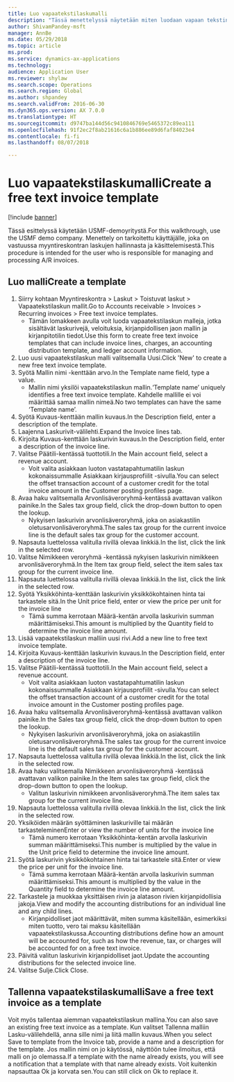 ```yaml
--- 
title: Luo vapaatekstilaskumalli
description: "Tässä menettelyssä näytetään miten luodaan vapaan tekstin laskumalli."
author: ShivamPandey-msft
manager: AnnBe
ms.date: 05/29/2018
ms.topic: article
ms.prod: 
ms.service: dynamics-ax-applications
ms.technology: 
audience: Application User
ms.reviewer: shylaw
ms.search.scope: Operations
ms.search.region: Global
ms.author: shpandey
ms.search.validFrom: 2016-06-30
ms.dyn365.ops.version: AX 7.0.0
ms.translationtype: HT
ms.sourcegitcommit: d9747ba144d56c9410846769e5465372c89ea111
ms.openlocfilehash: 91f2ec2f8ab21616c6a1b886ee89d6faf84023e4
ms.contentlocale: fi-fi
ms.lasthandoff: 08/07/2018

---
```

# <a name="create-a-free-text-invoice-template"></a><span data-ttu-id="516a0-103">Luo vapaatekstilaskumalli</span><span class="sxs-lookup"><span data-stu-id="516a0-103">Create a free text invoice template</span></span>

[!include [banner](../includes/banner.md)]

<span data-ttu-id="516a0-104">Tässä esittelyssä käytetään USMF-demoyritystä.</span><span class="sxs-lookup"><span data-stu-id="516a0-104">For this walkthrough, use the USMF demo company.</span></span> <span data-ttu-id="516a0-105">Menettely on tarkoitettu käyttäjälle, joka on vastuussa myyntireskontran laskujen hallinnasta ja käsittelemisestä.</span><span class="sxs-lookup"><span data-stu-id="516a0-105">This procedure is intended for the user who is responsible for managing and processing A/R invoices.</span></span>

## <a name="create-a-template"></a><span data-ttu-id="516a0-106">Luo malli</span><span class="sxs-lookup"><span data-stu-id="516a0-106">Create a template</span></span>

1. <span data-ttu-id="516a0-107">Siirry kohtaan Myyntireskontra > Laskut > Toistuvat laskut > Vapaatekstilaskun mallit.</span><span class="sxs-lookup"><span data-stu-id="516a0-107">Go to Accounts receivable > Invoices > Recurring invoices > Free text invoice templates.</span></span>
    * <span data-ttu-id="516a0-108">Tämän lomakkeen avulla voit luoda vapaatekstilaskun malleja, jotka sisältävät laskurivejä, veloituksia, kirjanpidollisen jaon mallin ja kirjanpitotilin tiedot.</span><span class="sxs-lookup"><span data-stu-id="516a0-108">Use this form to create free text invoice templates that can include invoice lines, charges, an accounting distribution template, and ledger account information.</span></span>  
2. <span data-ttu-id="516a0-109">Luo uusi vapaatekstilaskun malli valitsemalla Uusi.</span><span class="sxs-lookup"><span data-stu-id="516a0-109">Click 'New' to create a new free text invoice template.</span></span>
3. <span data-ttu-id="516a0-110">Syötä Mallin nimi -kenttään arvo.</span><span class="sxs-lookup"><span data-stu-id="516a0-110">In the Template name field, type a value.</span></span>
    * <span data-ttu-id="516a0-111">Mallin nimi yksilöi vapaatekstilaskun mallin.</span><span class="sxs-lookup"><span data-stu-id="516a0-111">‘Template name’ uniquely identifies a free text invoice template.</span></span> <span data-ttu-id="516a0-112">Kahdelle mallille ei voi määrittää samaa mallin nimeä.</span><span class="sxs-lookup"><span data-stu-id="516a0-112">No two templates can have the same ‘Template name’.</span></span>  
4. <span data-ttu-id="516a0-113">Syötä Kuvaus-kenttään mallin kuvaus.</span><span class="sxs-lookup"><span data-stu-id="516a0-113">In the Description field, enter a description of the template.</span></span>
5. <span data-ttu-id="516a0-114">Laajenna Laskurivit-välilehti.</span><span class="sxs-lookup"><span data-stu-id="516a0-114">Expand the Invoice lines tab.</span></span>
6. <span data-ttu-id="516a0-115">Kirjoita Kuvaus-kenttään laskurivin kuvaus.</span><span class="sxs-lookup"><span data-stu-id="516a0-115">In the Description field, enter a description of the invoice line.</span></span>
7. <span data-ttu-id="516a0-116">Valitse Päätili-kentässä tuottotili.</span><span class="sxs-lookup"><span data-stu-id="516a0-116">In the Main account field, select a revenue account.</span></span>
    * <span data-ttu-id="516a0-117">Voit valita asiakkaan luoton vastatapahtumatilin laskun kokonaissummalle Asiakkaan kirjausprofiilit -sivulla.</span><span class="sxs-lookup"><span data-stu-id="516a0-117">You can select the offset transaction account of a customer credit for the total invoice amount in the Customer posting profiles page.</span></span>  
8. <span data-ttu-id="516a0-118">Avaa haku valitsemalla Arvonlisäveroryhmä-kentässä avattavan valikon painike.</span><span class="sxs-lookup"><span data-stu-id="516a0-118">In the Sales tax group field, click the drop-down button to open the lookup.</span></span>
    * <span data-ttu-id="516a0-119">Nykyisen laskurivin arvonlisäveroryhmä, joka on asiakastilin oletusarvonlisäveroryhmä.</span><span class="sxs-lookup"><span data-stu-id="516a0-119">The sales tax group for the current invoice line is the default sales tax group for the customer account.</span></span>  
9. <span data-ttu-id="516a0-120">Napsauta luettelossa valitulla rivillä olevaa linkkiä.</span><span class="sxs-lookup"><span data-stu-id="516a0-120">In the list, click the link in the selected row.</span></span>
10. <span data-ttu-id="516a0-121">Valitse Nimikkeen veroryhmä -kentässä nykyisen laskurivin nimikkeen arvonlisäveroryhmä.</span><span class="sxs-lookup"><span data-stu-id="516a0-121">In the Item tax group field, select the item sales tax group for the current invoice line.</span></span>
11. <span data-ttu-id="516a0-122">Napsauta luettelossa valitulla rivillä olevaa linkkiä.</span><span class="sxs-lookup"><span data-stu-id="516a0-122">In the list, click the link in the selected row.</span></span>
12. <span data-ttu-id="516a0-123">Syötä Yksikköhinta-kenttään laskurivin yksikkökohtainen hinta tai tarkastele sitä.</span><span class="sxs-lookup"><span data-stu-id="516a0-123">In the Unit price field, enter or view the price per unit for the invoice line</span></span>
    * <span data-ttu-id="516a0-124">Tämä summa kerrotaan Määrä-kentän arvolla laskurivin summan määrittämiseksi.</span><span class="sxs-lookup"><span data-stu-id="516a0-124">This amount is multiplied by the Quantity field to determine the invoice line amount.</span></span>  
13. <span data-ttu-id="516a0-125">Lisää vapaatekstilaskun malliin uusi rivi.</span><span class="sxs-lookup"><span data-stu-id="516a0-125">Add a new line to free text invoice template.</span></span>
14. <span data-ttu-id="516a0-126">Kirjoita Kuvaus-kenttään laskurivin kuvaus.</span><span class="sxs-lookup"><span data-stu-id="516a0-126">In the Description field, enter a description of the invoice line.</span></span>
15. <span data-ttu-id="516a0-127">Valitse Päätili-kentässä tuottotili.</span><span class="sxs-lookup"><span data-stu-id="516a0-127">In the Main account field, select a revenue account.</span></span>
    * <span data-ttu-id="516a0-128">Voit valita asiakkaan luoton vastatapahtumatilin laskun kokonaissummalle Asiakkaan kirjausprofiilit -sivulla.</span><span class="sxs-lookup"><span data-stu-id="516a0-128">You can select the offset transaction account of a customer credit for the total invoice amount in the Customer posting profiles page.</span></span>  
16. <span data-ttu-id="516a0-129">Avaa haku valitsemalla Arvonlisäveroryhmä-kentässä avattavan valikon painike.</span><span class="sxs-lookup"><span data-stu-id="516a0-129">In the Sales tax group field, click the drop-down button to open the lookup.</span></span>
    * <span data-ttu-id="516a0-130">Nykyisen laskurivin arvonlisäveroryhmä, joka on asiakastilin oletusarvonlisäveroryhmä.</span><span class="sxs-lookup"><span data-stu-id="516a0-130">The sales tax group for the current invoice line is the default sales tax group for the customer account.</span></span>  
17. <span data-ttu-id="516a0-131">Napsauta luettelossa valitulla rivillä olevaa linkkiä.</span><span class="sxs-lookup"><span data-stu-id="516a0-131">In the list, click the link in the selected row.</span></span>
18. <span data-ttu-id="516a0-132">Avaa haku valitsemalla Nimikkeen arvonlisäveroryhmä -kentässä avattavan valikon painike.</span><span class="sxs-lookup"><span data-stu-id="516a0-132">In the Item sales tax group field, click the drop-down button to open the lookup.</span></span>
    * <span data-ttu-id="516a0-133">Valitun laskurivin nimikkeen arvonlisäveroryhmä.</span><span class="sxs-lookup"><span data-stu-id="516a0-133">The item sales tax group for the current invoice line.</span></span>  
19. <span data-ttu-id="516a0-134">Napsauta luettelossa valitulla rivillä olevaa linkkiä.</span><span class="sxs-lookup"><span data-stu-id="516a0-134">In the list, click the link in the selected row.</span></span>
20. <span data-ttu-id="516a0-135">Yksiköiden määrän syöttäminen laskuriville tai määrän tarkasteleminen</span><span class="sxs-lookup"><span data-stu-id="516a0-135">Enter or view the number of units for the invoice line</span></span>
    * <span data-ttu-id="516a0-136">Tämä numero kerrotaan Yksikköhinta-kentän arvolla laskurivin summan määrittämiseksi.</span><span class="sxs-lookup"><span data-stu-id="516a0-136">This number is multiplied by the value in the Unit price field to determine the invoice line amount.</span></span>  
21. <span data-ttu-id="516a0-137">Syötä laskurivin yksikkökohtainen hinta tai tarkastele sitä.</span><span class="sxs-lookup"><span data-stu-id="516a0-137">Enter or view the price per unit for the invoice line.</span></span> 
    * <span data-ttu-id="516a0-138">Tämä summa kerrotaan Määrä-kentän arvolla laskurivin summan määrittämiseksi.</span><span class="sxs-lookup"><span data-stu-id="516a0-138">This amount is multiplied by the value in the Quantity field to determine the invoice line amount.</span></span>  
22. <span data-ttu-id="516a0-139">Tarkastele ja muokkaa yksittäisen rivin ja alatason rivien kirjanpidollisia jakoja.</span><span class="sxs-lookup"><span data-stu-id="516a0-139">View and modify the accounting distributions for an individual line and any child lines.</span></span>
    * <span data-ttu-id="516a0-140">Kirjanpidolliset jaot määrittävät, miten summa käsitellään, esimerkiksi miten tuotto, vero tai maksu käsitellään vapaatekstilaskussa.</span><span class="sxs-lookup"><span data-stu-id="516a0-140">Accounting distributions define how an amount will be accounted for, such as how the revenue, tax, or charges will be accounted for on a free text invoice.</span></span>  
23. <span data-ttu-id="516a0-141">Päivitä valitun laskurivin kirjanpidolliset jaot.</span><span class="sxs-lookup"><span data-stu-id="516a0-141">Update the accounting distributions for the selected invoice line.</span></span>
24. <span data-ttu-id="516a0-142">Valitse Sulje.</span><span class="sxs-lookup"><span data-stu-id="516a0-142">Click Close.</span></span>

## <a name="save-a-free-text-invoice-as-a-template"></a><span data-ttu-id="516a0-143">Tallenna vapaatekstilaskumalli</span><span class="sxs-lookup"><span data-stu-id="516a0-143">Save a free text invoice as a template</span></span>
<span data-ttu-id="516a0-144">Voit myös tallentaa aiemman vapaatekstilaskun mallina.</span><span class="sxs-lookup"><span data-stu-id="516a0-144">You can also save an existing free text invoice as a template.</span></span> <span data-ttu-id="516a0-145">Kun valitset Tallenna malliin Lasku-välilehdellä, anna sille nimi ja liitä mallin kuvaus.</span><span class="sxs-lookup"><span data-stu-id="516a0-145">When you select Save to template from the Invoice tab, provide a name and a description for the template.</span></span> <span data-ttu-id="516a0-146">Jos mallin nimi on jo käytössä, näyttöön tulee ilmoitus, että malli on jo olemassa.</span><span class="sxs-lookup"><span data-stu-id="516a0-146">If a template with the name already exists, you will see a notification that a template with that name already exists.</span></span> <span data-ttu-id="516a0-147">Voit kuitenkin napsauttaa Ok ja korvata sen.</span><span class="sxs-lookup"><span data-stu-id="516a0-147">You can still click on Ok to replace it.</span></span> 

